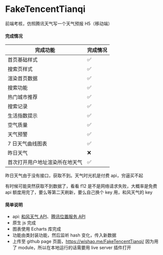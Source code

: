 # FakeTencentTianqi

前端考核，仿照腾讯天气写一个天气预报 H5（移动端）

#### 完成情况

| 完成功能                       | 完成情况 |
| ------------------------------ | -------- |
| 首页基础样式                   | ✅       |
| 搜索页样式                     | ✅       |
| 渲染首页数据                   | ✅       |
| 搜索功能                       | ✅       |
| 热门城市推荐                   | ✅       |
| 搜索记录                       | ✅       |
| 生活指数提示                   | ✅       |
| 空气质量                       | ✅       |
| 天气预警                       | ✅       |
| 7 日天气曲线图表               | ✅       |
| 昨日天气                       | ❌       |
| 首次打开用户地址渲染所在地天气 | ✅       |

昨日天气由于没有接口，获取不到。天气时光机是付费 api，穷逼买不起

有时候可能突然获取不到数据了，看看 f12 是不是网络请求失败，大概率是免费 api 额度用完了，要么等第二天刷新，要么自己换个 key 用，和风天气的 key

#### 简单说明

- api: [和风天气 API](https://dev.qweather.com/)、[腾讯位置服务 API](https://lbs.qq.com/dev/console/home)
- 原生 js 完成
- 图表使用 Echarts 库完成
- 功能由类封装功能，然后监听 hash 变化，传入新数据
- 上传至 github page 页面，https://wishao.me/FakeTencentTianqi/ 因为用了 module，所以在本地运行的话需要用 live server 插件打开
